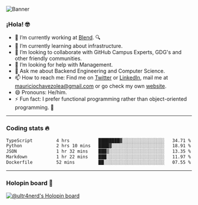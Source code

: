 ![Banner](banner.gif)
### ¡Hola! 🤓

- 🔭 I’m currently working at [Blend](https://blend.com/). 🔍
- 🌱 I’m currently learning about infrastructure.
- 👯 I’m looking to collaborate with GitHub Campus Experts, GDG's and other friendly communities.
- 🤔 I’m looking for help with Management.
- 💬 Ask me about Backend Engineering and Computer Science.
- 📫 How to reach me: Find me on [Twitter](https://twitter.com/ultr4nerd) or [LinkedIn](https://www.linkedin.com/in/ultr4nerd), mail me at [mauriciochavezolea@gmail.com](mailto:mauriciochavezolea@gmail.com) or go check my own [website](https://mauriciochavez.dev).
- 😄 Pronouns: He/him. 
- ⚡ Fun fact: I prefer functional programming rather than object-oriented programming. 🤭
---

### Coding stats 🔥

<!--START_SECTION:waka-->

```txt
TypeScript         4 hrs           ████████▓░░░░░░░░░░░░░░░░   34.71 %
Python             2 hrs 10 mins   ████▓░░░░░░░░░░░░░░░░░░░░   18.91 %
JSON               1 hr 32 mins    ███▒░░░░░░░░░░░░░░░░░░░░░   13.35 %
Markdown           1 hr 22 mins    ███░░░░░░░░░░░░░░░░░░░░░░   11.97 %
Dockerfile         52 mins         ██░░░░░░░░░░░░░░░░░░░░░░░   07.55 %
```

<!--END_SECTION:waka-->

---

### Holopin board 🦖

[![@ultr4nerd's Holopin board](https://holopin.me/ultr4nerd)](https://holopin.io/@ultr4nerd)
